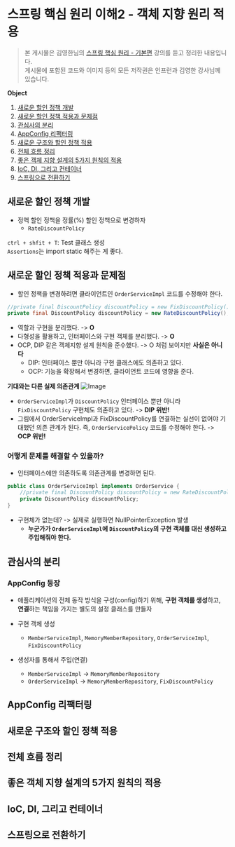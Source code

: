 # 스프링 핵심 원리 이해2 - 객체 지향 원리 적용
> 본 게시물은 김영한님의 [스프링 핵심 원리 - 기본편](https://www.inflearn.com/course/%EC%8A%A4%ED%94%84%EB%A7%81-%ED%95%B5%EC%8B%AC-%EC%9B%90%EB%A6%AC-%EA%B8%B0%EB%B3%B8%ED%8E%B8/dashboard) 강의를 듣고 정리한 내용입니다.  
게시물에 포함된 코드와 이미지 등의 모든 저작권은 인프런과 김영한 강사님께 있습니다.

**Object**
1. [새로운 할인 정책 개발](#새로운-할인-정책-개발)
2. [새로운 할인 정책 적용과 문제점](#새로운-할인-정책-적용과-문제점)
3. [관심사의 분리](#관심사의-분리)
4. [AppConfig 리팩터링](#appconfig-리팩터링)
5. [새로운 구조와 할인 정책 적용](#새로운-구조와-할인-정책-적용)
6. [전체 흐름 정리](#전체-흐름-정리)
7. [좋은 객체 지향 설계의 5가지 원칙의 적용](#좋은-객체-지향-설계의-5가지-원칙의-적용)
8. [IoC, DI, 그리고 컨테이너](#ioc-di-그리고-컨테이너)
9. [스프링으로 전환하기](#스프링으로-전환하기)

## 새로운 할인 정책 개발
- 정액 할인 정책을 정률(%) 할인 정책으로 변경하자
  - `RateDiscountPolicy`

`ctrl + shfit + T`: Test 클래스 생성   
`Assertions`는 import static 해주는 게 좋다.

## 새로운 할인 정책 적용과 문제점
- 할인 정책을 변경하려면 클라이언트인 `OrderServiceImpl` 코드를 수정해야 한다.
```java
//private final DiscountPolicy discountPolicy = new FixDiscountPolicy();
private final DiscountPolicy discountPolicy = new RateDiscountPolicy();
```
- 역할과 구현을 분리했다. -> **O**
- 다형성을 활용하고, 인터페이스와 구현 객체를 분리했다. -> **O**
- OCP, DIP 같은 객체지향 설계 원칙을 준수했다. -> O 처럼 보이지만 **사실은 아니다** 
  - DIP: 인터페이스 뿐만 아니라 구현 클래스에도 의존하고 있다.
  - OCP: 기능을 확장해서 변경하면, 클라이언트 코드에 영향을 준다.

**기대와는 다른 실제 의존관계**
![Image](https://github.com/user-attachments/assets/981a4d51-62b0-4336-a300-1acd4b6bc1c1)   
- `OrderServiceImpl`가 `DiscountPolicy` 인터페이스 뿐만 아니라 `FixDiscountPolicy` 구현체도 의존하고 있다. -> **DIP 위반!**
- 그림에서 OrderServiceImpl과 FixDiscountPolicy를 연결하는 실선이 없어야 기대했던 의존 관계가 된다. 즉, `OrderServicePolicy` 코드를 수정해야 한다. -> **OCP 위반!**

### 어떻게 문제를 해결할 수 있을까?
- 인터페이스에만 의존하도록 의존관계를 변경하면 된다.
```java
public class OrderServiceImpl implements OrderService {
    //private final DiscountPolicy discountPolicy = new RateDiscountPolicy();
    private DiscountPolicy discountPolicy;
}
```
- 구현체가 없는데? -> 실제로 실행하면 NullPointerException 발생
  - **누군가가 `OrderServiceImpl`에 `DiscountPolicy`의 구현 객체를 대신 생성하고 주입해줘야 한다.**

## 관심사의 분리
### AppConfig 등장
- 애플리케이션의 전체 동작 방식을 구성(config)하기 위해, **구현 객체를 생성**하고, **연결**하는 책임을 가지는 별도의 설정 클래스를 만들자

- 구현 객체 생성
  - `MemberServiceImpl`, `MemoryMemberRepository`, `OrderServiceImpl`, `FixDiscountPolicy`
- 생성자를 통해서 주입(연결)
  - `MemberServiceImpl` -> `MemoryMemberRepository`
  - `OrderServiceImpl` -> `MemoryMemberRepository`, `FixDiscountPolicy`

## AppConfig 리팩터링

## 새로운 구조와 할인 정책 적용

## 전체 흐름 정리

## 좋은 객체 지향 설계의 5가지 원칙의 적용

## IoC, DI, 그리고 컨테이너

## 스프링으로 전환하기